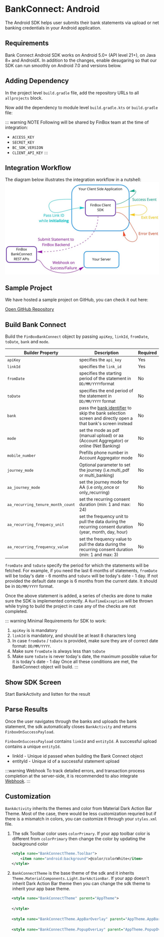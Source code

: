 # BankConnect: Android

The Android SDK helps user submits their bank statements via upload or net banking credentials in your Android application.

## Requirements

Bank Connect Android SDK works on Android 5.0+ (API level 21+), on Java 8+ and AndroidX. In addition to the changes, enable desugaring so that our SDK can run smoothly on Android 7.0 and versions below.

<CodeSwitcher :languages="{kotlin:'Kotlin',groovy:'Groovy'}">
<template v-slot:kotlin>

```kotlin
android {
    ...
    defaultConfig {
        ...
        // Minimum 5.0+ devices
        minSdkVersion(21)
        ...
    }
    ...
    compileOptions {
        // Flag to enable support for the new language APIs
        coreLibraryDesugaringEnabled = true
        // Sets Java compatibility to Java 8
        sourceCompatibility = JavaVersion.VERSION_1_8
        targetCompatibility = JavaVersion.VERSION_1_8
    }
    // For Kotlin projects
    kotlinOptions {
        jvmTarget = "1.8"
    }
}

dependencies {
    coreLibraryDesugaring("com.android.tools:desugar_jdk_libs:1.1.5")
}
```

</template>
<template v-slot:groovy>

```groovy
android {
    ...
    defaultConfig {
        ...
        // Minimum 5.0+ devices
        minSdkVersion 21
        ...
    }
    ...
    compileOptions {
        // Flag to enable support for the new language APIs
        coreLibraryDesugaringEnabled true
        // Sets Java compatibility to Java 8
        sourceCompatibility JavaVersion.VERSION_1_8
        targetCompatibility JavaVersion.VERSION_1_8
    }
    // For Kotlin projects
    kotlinOptions {
        jvmTarget = "1.8"
    }
}

dependencies {
    coreLibraryDesugaring 'com.android.tools:desugar_jdk_libs:1.1.5'
}
```

</template>
</CodeSwitcher>

## Adding Dependency

In the project level `build.gradle` file, add the repository URLs to all `allprojects` block.

<CodeSwitcher :languages="{kotlin:'Kotlin',groovy:'Groovy'}">
<template v-slot:kotlin>

```kotlin
maven {
    setUrl("s3://risk-manager-android-sdk/artifacts")
    credentials(AwsCredentials::class) {
        accessKey = <ACCESS_KEY>
        secretKey = <SECRET_KEY>
    }
    content {
        includeGroup("in.finbox.bankconnect")
    }
}
```

</template>
<template v-slot:groovy>

```groovy
maven {
    url "s3://risk-manager-android-sdk/artifacts"
    credentials(AwsCredentials) {
        accessKey = <ACCESS_KEY>
        secretKey = <SECRET_KEY>
    }
    content {
        includeGroup("in.finbox.bankconnect")
    }
}
```

</template>
</CodeSwitcher>

Now add the dependency to module level `build.gradle.kts` or `build.gradle` file:

<CodeSwitcher :languages="{kotlin:'Kotlin',groovy:'Groovy'}">
<template v-slot:kotlin>

```kotlin
implementation("in.finbox.bankconnect:hybrid:<BC_SDK_VERSION>:release@aar") {
    isTransitive = true
}
```

</template>
<template v-slot:groovy>

```groovy
implementation('in.finbox.bankconnect:hybrid:<BC_SDK_VERSION>:release@aar') {
    transitive = true
}
```

</template>
</CodeSwitcher>

::: warning NOTE
Following will be shared by FinBox team at the time of integration:

- `ACCESS_KEY`
- `SECRET_KEY`
- `BC_SDK_VERSION`
- `CLIENT_API_KEY`
:::

## Integration Workflow

The diagram below illustrates the integration workflow in a nutshell:
<img src="/client_sdk.jpg" alt="Client SDK Workflow" />

## Sample Project

We have hosted a sample project on GitHub, you can check it out here:
<div class="button_holder">
<a class="download_button" target="_blank" href="https://github.com/finbox-in/bankconnect-android">Open GitHub Repository</a>
</div>

## Build Bank Connect

Build the `FinBoxBankConnect` object by passing `apiKey`, `linkId`, `fromDate`, `toDate`, `bank` and `mode`.

<CodeSwitcher :languages="{kotlin:'Kotlin',java:'Java'}">
<template v-slot:kotlin>

```kotlin
FinBoxBankConnect.Builder(applicationContext)
    .apiKey("CLIENT_API_KEY")
    .linkId("your_link_id")
    .fromDate("01/01/2021") // Optional: Default 6 months old date
    .toDate("01/04/2021") // Optional: Default value 1 day less than current date
    .bank("sbi") // Optional: Short code of the bank
    .mode(PDF) // Optional: PDF Mode
    .mobileNumber("9876543210") // Optional: Mobile number
    .journeyMode(MULTI_PDF) // Optional: Multi PDF journey
    .aaJourneyMode(ONLY_RECURRING) // Optional: Recurring AA pulls
    .aaRecurringTenureMonthCount(3) // Optional: Consent duration is valid for 3 months
    .aaRecurringFrequecyUnit(TimeUnit.DAYS) // Optional: Frequency value is in Days
    .aaRecurringFrequencyValue(2) // Optional: Number of times to pull the data
    .build()
```

</template>
<template v-slot:java>

```java
new FinBoxBankConnect.Builder(getApplicationContext())
    .apiKey("your_api_key")
    .linkId("your_link_id")
    .fromDate("01/01/2021") // Optional: Default 6 months old date
    .toDate("01/04/2021") // Optional: Default value 1 day less than current date
    .bank("sbi") // Optional: Short code of the bank
    .mode(PDF) // Optional: PDF Mode
    .mobileNumber("9876543210") // Optional: Mobile number
    .journeyMode(MULTI_PDF) // Optional: Multi PDF journey
    .aaJourneyMode(ONLY_RECURRING) // Optional: Recurring AA pulls
    .aaRecurringTenureMonthCount(3) // Optional: Consent duration is valid for 3 months
    .aaRecurringFrequecyUnit(TimeUnit.DAYS) // Optional: Frequency value is in Days
    .aaRecurringFrequencyValue(2) // Optional: Number of times to pull the data
    .build();
```

</template>
</CodeSwitcher>

| Builder Property | Description | Required |
| - | - | - |
| `apiKey` | specifies the `api_key` | Yes |
| `linkId` | specifies the `link_id` | Yes |
| `fromDate` | specifies the starting period of the statement in `DD/MM/YYYY`format | No |
| `toDate` | specifies the end period of the statement in `DD/MM/YYYY` format | No |
| `bank` | pass the [bank identifier](/bank-connect/appendix.html#bank-identifiers) to skip the bank selection screen and directly open a that bank's screen instead | No |
| `mode` | set the mode as pdf (manual upload) or aa (Account Aggregator) or online (Net Banking) | No |
| `mobile_number` | Prefills phone number in Account Aggregator mode | No |
| `journey_mode` | Optional parameter to set the journey (i.e.multi_pdf or multi_banking) | No |
| `aa_journey_mode` | set the journey mode for AA (i.e only_once or only_recurring) | No |
| `aa_recurring_tenure_month_count` | set the recurring consent duration (min: 1 and max: 24) | No |
| `aa_recurring_frequecy_unit` | set the frequency unit to pull the data during the recurring consent duration (year, month, day, hour) | No |
| `aa_recurring_frequency_value` | set the frequency value to pull the data during the recurring consent duration (min: 1 and max: 3) | No |

`fromDate` and `toDate` specify the period for which the statements will be fetched. For example, if you need the last 6 months of statements, `fromDate` will be today's date - 6 months and `toDate` will be today's date - 1 day. If not provided the default date range is 6 months from the current date. It should be in `DD/MM/YYYY` format.

Once the above statement is added, a series of checks are done to make sure the SDK is implemented correctly. A `RunTimeException` will be thrown while trying to build the project in case any of the checks are not completed.

::: warning Minimal Requirements for SDK to work:

1. `apiKey` is is mandatory
2. `linkId` is mandatory, and should be at least 8 characters long
3. In case `fromDate` / `toDate` is provided, make sure they are of correct date format: `DD/MM/YYYY`.
4. Make sure `fromDate` is always less than `toDate`
5. Make sure `toDate` is never today's date, the maximum possible value for it is today's date - 1 day
Once all these conditions are met, the BankConnect object will build.
:::

## Show SDK Screen

Start BankActivity and listten for the result

<CodeSwitcher :languages="{kotlin:'Kotlin',java:'Java'}">
<template v-slot:kotlin>

```kotlin
/**
 * Activity Result
 */
private val result = registerForActivityResult(
    ActivityResultContracts.StartActivityForResult()
) {
    // Parse the result
    parseActivityResult(it)
}

// Start Bank Activity
result.launch(Intent(this, BankActivity::class.java))
```

</template>
<template v-slot:java>

```java
/**
 * Activity Result
 */
@NonNull
private final ActivityResultLauncher<Intent> result =
        registerForActivityResult(new ActivityResultContracts.StartActivityForResult(),
                this::parseActivityResult);

// Start Bank Activity
result.launch(new Intent(this, BankActivity.class));
```

</template>
</CodeSwitcher>

## Parse Results

Once the user navigates through the banks and uploads the bank statement, the sdk automatically closes `BankActivity` and returns `FinboxOnSuccessPayload`.

`FinboxOnSuccessPayload` contains `linkId` and `entityId`. A successful upload contains a unique `entityId`.

- linkId - Unique id passed when building the Bank Connect object
- entityId - Unique id of a successful statement upload

<CodeSwitcher :languages="{kotlin:'Kotlin',java:'Java'}">
<template v-slot:kotlin>

```kotlin
if (result?.resultCode == Activity.RESULT_OK) {
    // Result is success
    // Read extras
    val extras = result.data?.extras
    // Read success payload
    val payload = extras?.getParcelable<FinboxOnSuccessPayload>(
        FinboxBankConstants.BUNDLE_EXTRA_SUCCESS_PAYLOAD
    )
    when {
        payload == null -> {
            // Failed to Receive Payload
        }
        payload.entityId.isNullOrBlank() -> {
            // Failed to Upload Document
        }
        else -> {
            // Upload Success
        }
    }
} else {
    // Result Failed or User Cancelled
}
```

</template>
<template v-slot:java>

```java
if (result != null && result.getResultCode() == Activity.RESULT_OK) {
    // Result is success
    // Read extras
    @Nullable final Bundle extras = result.getData() != null ? result.getData().getExtras() : null;
    if (extras != null) {
        // Read success payload
        @Nullable final FinboxOnSuccessPayload payload =
                extras.getParcelable(FinboxBankConstants.BUNDLE_EXTRA_SUCCESS_PAYLOAD);
        if (payload == null) {
            // Failed to Receive Payload
        } else if (payload.getEntityId() == null || payload.getEntityId().length() == 0) {
            // Failed to Upload Document
        } else {
            // Upload Success
        }
    } else {
        // Failed to Receive data
    }
} else {
    // Result Failed or User Cancelled
}
```

</template>
</CodeSwitcher>

:::warning Webhook
To track detailed errors, and transaction process completion at the server-side, it is recommended to also integrate [Webhook](/bank-connect/webhook.html).
:::

## Customization

`BankActivity` inherits the themes and color from Material Dark Action Bar Theme. Most of the case, there would be less customization requried but if there is a mismatch in colors, you can customize it through your `styles.xml` file.

1. The sdk Toolbar color uses `colorPrimary`. If your app toolbar color is different from `colorPrimary` then change the color by updating the background color

 ```xml
    <style name="BankConnectTheme.Toolbar">
        <item name="android:background">@color/colorWhite</item>
    </style>
 ```

2. `BankConnectTheme` is the base theme of the sdk and it inherits `Theme.MaterialComponents.Light.DarkActionBar`. If your app doesn't inherit Dark Action Bar theme then you can change the sdk theme to inherit your app base theme.

 ```xml
    <style name="BankConnectTheme" parent="AppTheme">

    </style>

    <style name="BankConnectTheme.AppBarOverlay" parent="AppTheme.AppBarOverlay" />

    <style name="BankConnectTheme.PopupOverLay" parent="AppTheme.PopupOverlay" />
 ```
